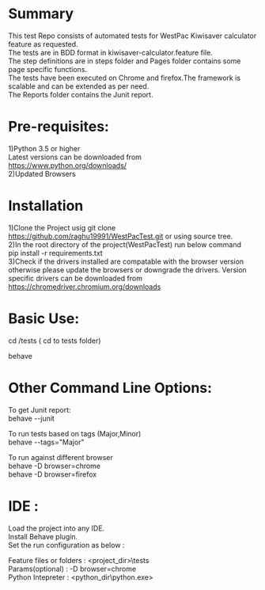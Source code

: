 # Summary
This test Repo consists of automated tests for WestPac Kiwisaver calculator feature as requested.  
The tests are in BDD format in kiwisaver-calculator.feature file.  
The step definitions are in steps folder and Pages folder contains some page specific functions.  
The tests have been executed on Chrome and firefox.The framework is scalable and can be extended as per need.  
The Reports folder contains the Junit report.

# Pre-requisites:
1)Python 3.5 or higher  
Latest versions can be downloaded from https://www.python.org/downloads/  
2)Updated Browsers  

# Installation
1)Clone the Project usig git clone https://github.com/raghu19991/WestPacTest.git or using source tree.  
2)In the root directory of the project(WestPacTest) run below command  
pip install -r requirements.txt  
3)Check if the drivers installed are compatable with the browser version otherwise please update the browsers or downgrade the drivers. Version specific drivers can be downloaded from https://chromedriver.chromium.org/downloads

# Basic Use:
cd <root>/tests  ( cd to tests folder)

behave

# Other Command Line Options:
To get Junit report:  
behave --junit

To run tests based on tags (Major,Minor)  
behave --tags="Major"

To run against different browser  
behave -D browser=chrome  
behave -D browser=firefox

# IDE :
Load the project into any IDE.  
Install Behave plugin.  
Set the run configuration as below :  

Feature files or folders : <project_dir>\tests  
Params(optional)         : -D browser=chrome  
Python Intepreter        : <python_dir\python.exe>

